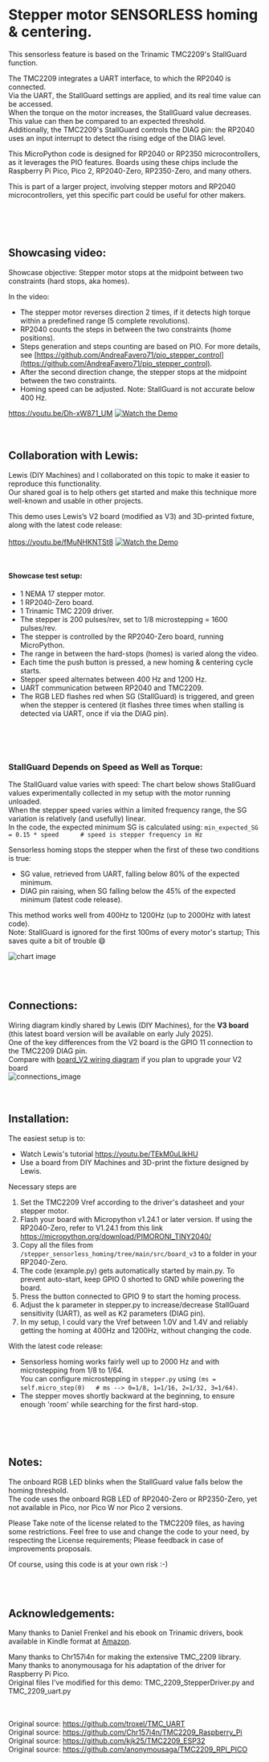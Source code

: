 # Stepper motor SENSORLESS homing & centering.
This sensorless feature is based on the Trinamic TMC2209's StallGuard function.<br>

The TMC2209 integrates a UART interface, to which the RP2040 is connected.<br>
Via the UART, the StallGuard settings are applied, and its real time value can be accessed.<br>
When the torque on the motor increases, the StallGuard value decreases. This value can then be compared to an expected threshold.<br>
Additionally, the TMC2209's StallGuard controls the DIAG pin: the RP2040 uses an input interrupt to detect the rising edge of the DIAG level.<br>

This MicroPython code is designed for RP2040 or RP2350 microcontrollers, as it leverages the PIO features. Boards using these chips include the Raspberry Pi Pico, Pico 2, RP2040-Zero, RP2350-Zero, and many others. <br>

This is part of a larger project, involving stepper motors and RP2040 microcontrollers, yet this specific part could be useful for other makers.<br>

<br><br><br>


## Showcasing video:
Showcase objective: Stepper motor stops at the midpoint between two constraints (hard stops, aka homes).<br>

In the video:
 - The stepper motor reverses direction 2 times, if it detects high torque within a predefined range (5 complete revolutions).
 - RP2040 counts the steps in between the two constraints (home positions).
 - Steps generation and steps counting are based on PIO. For more details, see [https://github.com/AndreaFavero71/pio_stepper_control](https://github.com/AndreaFavero71/pio_stepper_control).
 - After the second direction change, the stepper stops at the midpoint between the two constraints.
 - Homing speed can be adjusted. Note: StallGuard is not accurate below 400 Hz.
 
   
https://youtu.be/Dh-xW871_UM
[![Watch the Demo](https://i.ytimg.com/vi/Dh-xW871_UM/maxresdefault.jpg)](https://youtu.be/Dh-xW871_UM)
<br><br><br>

## Collaboration with Lewis:
Lewis (DIY Machines) and I collaborated on this topic to make it easier to reproduce this functionality.<br>
Our shared goal is to help others get started and make this technique more well-known and usable in other projects.<br>

This demo uses Lewis’s V2 board (modified as V3) and 3D-printed fixture, along with the latest code release:<br><br>
https://youtu.be/fMuNHKNTSt8
[![Watch the Demo](https://i.ytimg.com/vi/fMuNHKNTSt8/maxresdefault.jpg)](https://youtu.be/fMuNHKNTSt8)

<br>

#### Showcase test setup:
 - 1 NEMA 17 stepper motor.
 - 1 RP2040-Zero board.
 - 1 Trinamic TMC 2209 driver.
 - The stepper is 200 pulses/rev, set to 1/8 microstepping = 1600 pulses/rev.
 - The stepper is controlled by the RP2040-Zero board, running MicroPython.
 - The range in between the hard-stops (homes) is varied along the video.
 - Each time the push button is pressed, a new homing & centering cycle starts.
 - Stepper speed alternates between 400 Hz and 1200 Hz.
 - UART communication between RP2040 and TMC2209.
 - The RGB LED flashes red when SG (StallGuard) is triggered, and green when the stepper is centered (it flashes three times when stalling is detected via UART, once if via the DIAG pin).

<br><br><br>


### StallGuard Depends on Speed as Well as Torque:
The StallGuard value varies with speed: The chart below shows StallGuard values experimentally collected in my setup with the motor running unloaded.<br>
When the stepper speed varies within a limited frequency range, the SG variation is relatively (and usefully) linear.<br>
In the code, the expected minimum SG is calculated using: `min_expected_SG = 0.15 * speed      # speed is stepper frequency in Hz`<br>

Sensorless homing stops the stepper when the first of these two conditions is true:
- SG value, retrieved from UART, falling below 80% of the expected minimum.<br>
- DIAG pin raising, when SG falling below the 45% of the expected minimum (latest code release).<br>

This method works well from 400Hz to 1200Hz (up to 2000Hz with latest code).<br>
Note: StallGuard is ignored for the first 100ms of every motor's startup; This saves quite a bit of trouble :smile: <br>
 
![chart image](/images/sg_chart2.PNG)
 
<br><br>


## Connections:
Wiring diagram kindly shared by Lewis (DIY Machines), for the **V3 board** (this latest board version will be available on early July 2025).<br>
One of the key differences from the V2 board is the GPIO 11 connection to the TMC2209 DIAG pin.<br>
Compare with [board_V2 wiring diagram](../images/connections_V2.jpg) if you plan to upgrade your V2 board <br>
![connections_image](/images/connections_V3.jpg)	
<br><br>


## Installation:
The easiest setup is to:
- Watch Lewis's tutorial https://youtu.be/TEkM0uLlkHU
- Use a board from DIY Machines and 3D-print the fixture designed by Lewis.<br>

Necessary steps are
1. Set the TMC2209 Vref according to the driver's datasheet and your stepper motor.
2. Flash your board with Micropython v1.24.1 or later version. If using the RP2040-Zero, refer to V1.24.1 from this link https://micropython.org/download/PIMORONI_TINY2040/
3. Copy all the files from `/stepper_sensorless_homing/tree/main/src/board_v3` to a folder in your RP2040-Zero.
4. The code (example.py) gets automatically started by main.py. To prevent auto-start, keep GPIO 0 shorted to GND while powering the board.
5. Press the button connected to GPIO 9 to start the homing process.
6. Adjust the k parameter in stepper.py to increase/decrease StallGuard sensitivity (UART), as well as K2 parameters (DIAG pin).
7. In my setup, I could vary the Vref between 1.0V and 1.4V and reliably getting the homing at 400Hz and 1200Hz, without changing the code.

With the latest code release:
- Sensorless homing works fairly well up to 2000 Hz and with microstepping from 1/8 to 1/64.<br>
  You can configure microstepping in `stepper.py` using `(ms = self.micro_step(0)   # ms --> 0=1/8, 1=1/16, 2=1/32, 3=1/64)`.
- The stepper moves shortly backward at the beginning, to ensure enough 'room' while searching for the first hard-stop.

<br><br><br>


## Notes:
The onboard RGB LED blinks when the StallGuard value falls below the homing threshold.<br>
The code uses the onboard RGB LED of RP2040-Zero or RP2350-Zero, yet not available in Pico, nor Pico W nor Pico 2 versions.<br>

Please Take note of the license related to the TMC2209 files, as having some restrictions.
Feel free to use and change the code to your need, by respecting the License requirements; Please feedback in case of improvements proposals.

Of course, using this code is at your own risk :-)

<br><br>


## Acknowledgements:
Many thanks to Daniel Frenkel and his ebook on Trinamic drivers, book available in Kindle format at [Amazon](https://www.amazon.com/stores/Daniel-Frenkel/author/B0BNZG6FPD?ref=ap_rdr&isDramIntegrated=true&shoppingPortalEnabled=true).<br>

Many thanks to Chr157i4n for making the extensive TMC_2209 library.<br>
Many thanks to anonymousaga for his adaptation of the driver for Raspberry Pi Pico.<br>
Original files I've modified for this demo: TMC_2209_StepperDriver.py and TMC_2209_uart.py<br><br><br>

Original source: https://github.com/troxel/TMC_UART<br>
Original source: https://github.com/Chr157i4n/TMC2209_Raspberry_Pi<br>
Original source: https://github.com/kjk25/TMC2209_ESP32<br>
Original source: https://github.com/anonymousaga/TMC2209_RPI_PICO<br>
